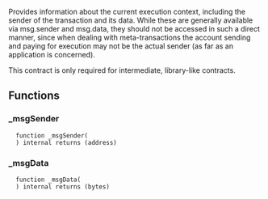 
Provides information about the current execution context, including the
sender of the transaction and its data. While these are generally available
via msg.sender and msg.data, they should not be accessed in such a direct
manner, since when dealing with meta-transactions the account sending and
paying for execution may not be the actual sender (as far as an application
is concerned).

This contract is only required for intermediate, library-like contracts.

## Functions
### _msgSender
```solidity
  function _msgSender(
  ) internal returns (address)
```




### _msgData
```solidity
  function _msgData(
  ) internal returns (bytes)
```




